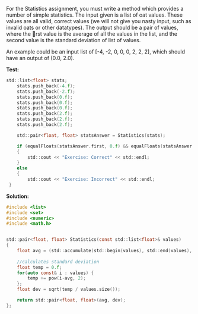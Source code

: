 For the Statistics assignment, you must write a method which provides a number of
simple statistics. The input given is a list of 
oat values. These values are all
valid, correct values (we will not give you nasty input, such as invalid 
oats or
other datatypes). The output should be a pair of values, where the rst value
is the average of all the values in the list, and the second value is the standard
deviation of list of values.

An example could be an input list of [-4, -2, 0, 0, 0, 2, 2, 2], which should
have an output of (0.0, 2.0).


**Test:**
```c
std::list<float> stats;
	stats.push_back(-4.f);
	stats.push_back(-2.f);
	stats.push_back(0.f);
	stats.push_back(0.f);
	stats.push_back(0.f);
	stats.push_back(2.f);
	stats.push_back(2.f);
	stats.push_back(2.f);

	std::pair<float, float> statsAnswer = Statistics(stats);

	if (equalFloats(statsAnswer.first, 0.f) && equalFloats(statsAnswer.second, 2.0))
	{
		std::cout << "Exercise: Correct" << std::endl;
	}
	else
	{
		std::cout << "Exercise: Incorrect" << std::endl;
 }
 ```
 
**Solution:**
```c
#include <list>
#include <set>
#include <numeric>
#include <math.h>


std::pair<float, float> Statistics(const std::list<float>& values)
{
	float avg = (std::accumulate(std::begin(values), std::end(values), 0.0)) / values.size(); // calculates mean
	
	//calculates standard deviation
	float temp = 0.f;
	for(auto const& i : values) {
		temp += pow(i-avg, 2);
	};
	float dev = sqrt(temp / values.size());

	return std::pair<float, float>(avg, dev);
};
```
